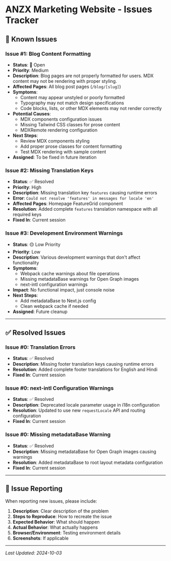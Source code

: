 # ANZX Marketing Website - Issues Tracker

## 🐛 Known Issues

### Issue #1: Blog Content Formatting
- **Status**: 🔴 Open
- **Priority**: Medium
- **Description**: Blog pages are not properly formatted for users. MDX content may not be rendering with proper styling.
- **Affected Pages**: All blog post pages (`/blog/[slug]`)
- **Symptoms**: 
  - Content may appear unstyled or poorly formatted
  - Typography may not match design specifications
  - Code blocks, lists, or other MDX elements may not render correctly
- **Potential Causes**:
  - MDX components configuration issues
  - Missing Tailwind CSS classes for prose content
  - MDXRemote rendering configuration
- **Next Steps**: 
  - Review MDX components styling
  - Add proper prose classes for content formatting
  - Test MDX rendering with sample content
- **Assigned**: To be fixed in future iteration

### Issue #2: Missing Translation Keys
- **Status**: ✅ Resolved
- **Priority**: High
- **Description**: Missing translation key `features` causing runtime errors
- **Error**: `Could not resolve 'features' in messages for locale 'en'`
- **Affected Pages**: Homepage FeatureGrid component
- **Resolution**: Added complete `features` translation namespace with all required keys
- **Fixed In**: Current session

### Issue #3: Development Environment Warnings
- **Status**: 🟡 Low Priority
- **Priority**: Low
- **Description**: Various development warnings that don't affect functionality
- **Symptoms**:
  - Webpack cache warnings about file operations
  - Missing metadataBase warnings for Open Graph images
  - next-intl configuration warnings
- **Impact**: No functional impact, just console noise
- **Next Steps**: 
  - Add metadataBase to Next.js config
  - Clean webpack cache if needed
- **Assigned**: Future cleanup

---

## ✅ Resolved Issues

### Issue #0: Translation Errors
- **Status**: ✅ Resolved
- **Description**: Missing footer translation keys causing runtime errors
- **Resolution**: Added complete footer translations for English and Hindi
- **Fixed In**: Current session

### Issue #0: next-intl Configuration Warnings
- **Status**: ✅ Resolved  
- **Description**: Deprecated locale parameter usage in i18n configuration
- **Resolution**: Updated to use new `requestLocale` API and routing configuration
- **Fixed In**: Current session

### Issue #0: Missing metadataBase Warning
- **Status**: ✅ Resolved
- **Description**: Missing metadataBase for Open Graph images causing warnings
- **Resolution**: Added metadataBase to root layout metadata configuration
- **Fixed In**: Current session

---

## 📝 Issue Reporting

When reporting new issues, please include:
1. **Description**: Clear description of the problem
2. **Steps to Reproduce**: How to recreate the issue
3. **Expected Behavior**: What should happen
4. **Actual Behavior**: What actually happens
5. **Browser/Environment**: Testing environment details
6. **Screenshots**: If applicable

---

*Last Updated: 2024-10-03*
